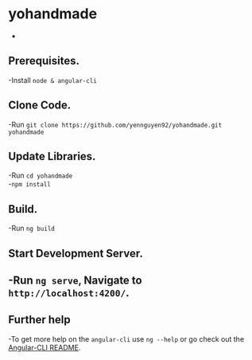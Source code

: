 # yohandmade		
 -		
## Prerequisites.		
 -Install `node & angular-cli`		
## Clone Code.		
 -Run `git clone https://github.com/yennguyen92/yohandmade.git yohandmade`		
## Update Libraries.		
 -Run `cd yohandmade`		
 -`npm install`		
## Build.		
 -Run `ng build`		
## Start Development Server.		
 -Run `ng serve`, Navigate to `http://localhost:4200/`.		
 -		
## Further help		
 -To get more help on the `angular-cli` use `ng --help` or go check out the [Angular-CLI README](https://github.com/angular/angular-cli/blob/master/README.md).

